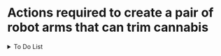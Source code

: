 # Actions required to create a pair of robot arms that can trim cannabis

<details>

<summary>To Do List</summary>

- mount the robot arm on a linear actuator slide rail(1000mm). Mount the slide rail to the wall vertically, it will move up and down the wall, this way the robot will be able to reach into a bin on the floor. (see linearActuatorInfo.MD)
- robot arm vertically mounted on a wall, a bin full of branches on the floor, the wall arm reaches dpwn into the bin, then moves up into position where a table with a tray and a second robot arm holding scissors will complete the trim

- The yahboom robot is tiny(18 inches tall pointing straight in the air). Approximately 12 inches of reach Can barely pick up a branch from tabletop. The branches can be more than 24 inches long. Arm needs to be able to reach into a bin and move end-effector holding branch above a tray for fan leaf removal.
- ***how to communicate between two arms and linear slide rail, one arm will move along rail and grasp branch, then move on rail again to get to position for scissor arm to complete the task 


- Create custom data sets for individual buds and branches.
- The camera will identify the branch closest to the end effector and send the coordinates to the branch arm to pick up and hold. There will be many other branches that look similar and will be close together.
  - https://shop.luxonis.com/  for cameras
  - 3d print sites
   - www.markforged.com


  - create annotation boxes for dataset 
  - https://www.cvat.ai/
  - https://github.com/heartexlabs/label-studio
  - https://github.com/heartexlabs/labelImg
  - https://github.com/scalabel/scalabel
  - https://github.com/ryouchinsa/Rectlabel-support
  - https://www.makesense.ai/    -browser based, no download, no install
  - https://github.com/ultralytics/ultralytics
  - https://www.roboflow.com
  - 
</details>

